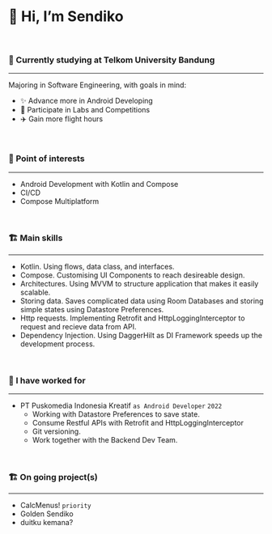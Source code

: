 # 👋 Hi, I’m Sendiko
<br>

###  🏫 Currently studying at Telkom University Bandung 
___
Majoring in Software Engineering, with goals in mind:
 - ✨ Advance more in Android Developing
 - 🧪 Participate in Labs and Competitions
 - ✈️ Gain more flight hours

<br>

### 🎯 Point of interests
___
 - Android Development with Kotlin and Compose
 - CI/CD
 - Compose Multiplatform
 
<br>

 ### 🏗️ Main skills
 ___
  - Kotlin. Using flows, data class, and interfaces.
  - Compose. Customising UI Components to reach desireable design.
  - Architectures. Using MVVM to structure application that makes it easily scalable.
  - Storing data. Saves complicated data using Room Databases and storing simple states using Datastore Preferences.
  - Http requests. Implementing Retrofit and HttpLoggingInterceptor to request and recieve data from API.
  - Dependency Injection. Using DaggerHilt as DI Framework speeds up the development process.
    
<br>

  ### 🏢 I have worked for
  ___
  
   - PT Puskomedia Indonesia Kreatif ```as Android Developer``` ```2022```
     - Working with Datastore Preferences to save state.
     - Consume Restful APIs with Retrofit and HttpLoggingInterceptor
     - Git versioning.
     - Work together with the Backend Dev Team.
 
<br>

 ### 🏗️ On going project(s)
 ___
  - CalcMenus! ```priority```
  - Golden Sendiko 
  - duitku kemana? 
<!---
Sendiko/Sendiko is a ✨ special ✨ repository because its `README.md` (this file) appears on your GitHub profile.
You can click the Preview link to take a look at your changes.
--->
